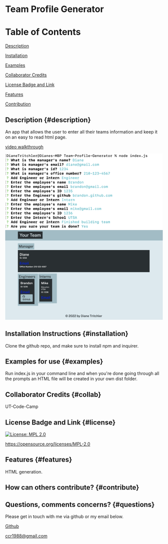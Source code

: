 # Team Profile Generator
# Table of Contents

[Description](#description)

[Installation](#installation)

[Examples](#examples)

[Collaborator Credits](#collab)

[License Badge and Link](#license)

[Features](#features)

[Contribution](#contriubte)

## Description {#description}

An app that allows the user to enter all their teams information and keep it on an easy to read html page.

[video walkthrough](https://bootcampspot.instructuremedia.com/embed/06bfbb1f-88b7-4a37-97f8-4a82e89cf1ed)

![image of command prompt](src/images/cmd.jpg?raw=true "Command Prompt")
![image of the html generated into website](src/images/website.jpg?raw=true "Final Webpage")

## Installation Instructions {#installation}

Clone the github repo, and make sure to install npm and inquirer.

## Examples for use {#examples}

Run index.js in your command line and when you're done going through all the prompts an HTML file will be created in your own dist folder.

## Collaborator Credits {#collab}

UT-Code-Camp

## License Badge and Link {#license}

[![License: MPL 2.0](https://img.shields.io/badge/License-MPL_2.0-brightgreen.svg)](https://opensource.org/licenses/MPL-2.0)

https://opensource.org/licenses/MPL-2.0

## Features {#features}

HTML generation.

## How can others contribute? {#contribute}



## Questions, comments concerns? {#questions}

Please get in touch with me via github or my email below.

[Github](https://www.github.com/chase-risinger)

ccr1988@gmail.com


